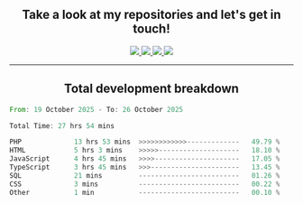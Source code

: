 <h2 align="center">
  Take a look at my repositories and let's get in touch!
</h2>
<p align="center">
  <a href="https://www.instagram.com/rayhanarkan?igsh=MXM3dHhmMTZ3ZWVsaA==">
    <img src="https://img.icons8.com/material-outlined/30/689d6a/instagram.png"/>
  </a>
  <a href="https://www.linkedin.com/in/rayhanarkan/">
    <img src="https://img.icons8.com/material-outlined/30/689d6a/linkedin.png"/>
  </a>
  <a href="">
    <img src="https://img.icons8.com/material-outlined/30/689d6a/geography.png"/>
  </a>
  <a href="mailto:rayhanarkan30@gmail.com">
    <img src="https://img.icons8.com/material-outlined/30/689d6a/email.png"/>
  </a>
</p>

---

<h2 align="center">Total development breakdown</h2>

<p align="center">
<!--START_SECTION:waka-->

```rust
From: 19 October 2025 - To: 26 October 2025

Total Time: 27 hrs 54 mins

PHP             13 hrs 53 mins  >>>>>>>>>>>>-------------   49.79 %
HTML            5 hrs 3 mins    >>>>>--------------------   18.10 %
JavaScript      4 hrs 45 mins   >>>>---------------------   17.05 %
TypeScript      3 hrs 45 mins   >>>----------------------   13.45 %
SQL             21 mins         -------------------------   01.26 %
CSS             3 mins          -------------------------   00.22 %
Other           1 min           -------------------------   00.10 %
```

<!--END_SECTION:waka-->
</p>
